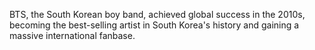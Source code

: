 BTS, the South Korean boy band, achieved global success in the 2010s, becoming the best-selling artist in South Korea's history and gaining a massive international fanbase.
